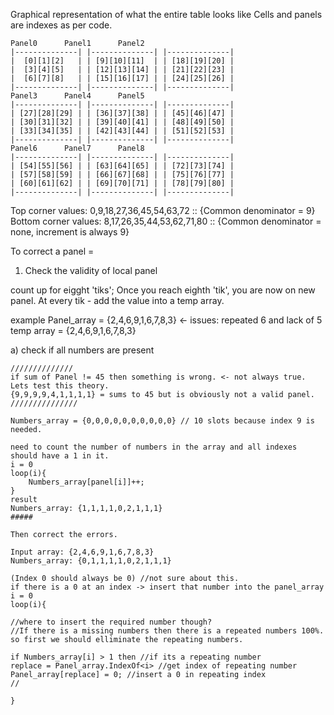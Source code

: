 ﻿Graphical representation of what the entire table looks like
Cells and panels are indexes as per code.

  	Panel0		Panel1		Panel2
	|--------------| |--------------| |--------------| 
	|  [0][1][2]   | | [9][10][11]  | | [18][19][20] |
	|  [3][4][5]   | | [12][13][14] | | [21][22][23] |
	|  [6][7][8]   | | [15][16][17] | | [24][25][26] |
	|--------------| |--------------| |--------------| 
	Panel3		Panel4		Panel5
	|--------------| |--------------| |--------------| 
	| [27][28][29] | | [36][37][38] | | [45][46][47] |
	| [30][31][32] | | [39][40][41] | | [48][49][50] |
	| [33][34][35] | | [42][43][44] | | [51][52][53] |
	|--------------| |--------------| |--------------|  
	Panel6 		Panel7 		Panel8
	|--------------| |--------------| |--------------| 
	| [54][55][56] | | [63][64][65] | | [72][73][74] |
	| [57][58][59] | | [66][67][68] | | [75][76][77] |
	| [60][61][62] | | [69][70][71] | | [78][79][80] |
	|--------------| |--------------| |--------------|  


Top corner values: 0,9,18,27,36,45,54,63,72 :: {Common denominator = 9}
Bottom corner values: 8,17,26,35,44,53,62,71,80 :: {Common denominator = none, increment is always 9}

To correct a panel = 

1) Check the validity of local panel

count up for eigght 'tiks'; Once you reach eighth 'tik', you are now on new panel.
At every tik - add the value into a temp array.

example
Panel_array = {2,4,6,9,1,6,7,8,3} <- issues: repeated 6 and lack of 5
temp array = {2,4,6,9,1,6,7,8,3}

a) check if all numbers are present
	
	//////////////
	if sum of Panel != 45 then something is wrong. <- not always true. Lets test this theory.
	{9,9,9,9,4,1,1,1,1} = sums to 45 but is obviously not a valid panel.
	///////////////
	
	Numbers_array = {0,0,0,0,0,0,0,0,0,0} // 10 slots because index 9 is needed.

	need to count the number of numbers in the array and all indexes should have a 1 in it.
	i = 0
	loop(i){
		Numbers_array[panel[i]]++;
	}
	result
	Numbers_array: {1,1,1,1,0,2,1,1,1}
	#####

	Then correct the errors.

	Input array: {2,4,6,9,1,6,7,8,3}
	Numbers_array: {0,1,1,1,1,0,2,1,1,1}

	(Index 0 should always be 0) //not sure about this.
	if there is a 0 at an index -> insert that number into the panel_array
	i = 0
	loop(i){
	
	//where to insert the required number though?
	//If there is a missing numbers then there is a repeated numbers 100%.
	so first we should elliminate the repeating numbers.

	if Numbers_array[i] > 1 then //if its a repeating number
	replace = Panel_array.IndexOf<i> //get index of repeating number
	Panel_array[replace] = 0; //insert a 0 in repeating index
	//
	
	}
